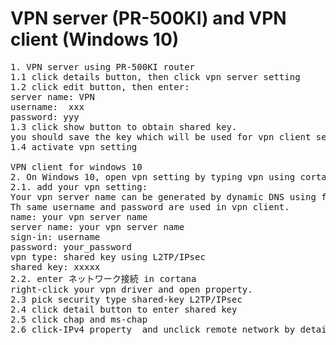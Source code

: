 # VPN server (PR-500KI) and VPN client (Windows 10)
<pre>
1. VPN server using PR-500KI router
1.1 click details button, then click vpn server setting
1.2 click edit button, then enter:
server name: VPN
username:  xxx
password: yyy
1.3 click show button to obtain shared key.
you should save the key which will be used for vpn client setting.
1.4 activate vpn setting

VPN client for windows 10
2. On Windows 10, open vpn setting by typing vpn using cortana
2.1. add your vpn setting:
Your vpn server name can be generated by dynamic DNS using freedns.afraid.org. 
Th same username and password are used in vpn client.
name: your vpn server name
server name: your vpn server name
sign-in: username
password: your_password
vpn type: shared key using L2TP/IPsec
shared key: xxxxx
2.2. enter ネットワーク接続 in cortana
right-click your vpn driver and open property.
2.3 pick security type shared-key L2TP/IPsec
2.4 click detail button to enter shared key
2.5 click chap and ms-chap
2.6 click-IPv4 property  and unclick remote network by detail-button
</pre>
